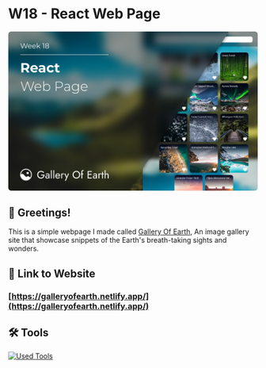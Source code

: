 # W18 - React Web Page

![banner](./src/assets/markdown_banner.png)

## 👋 Greetings!

This is a simple webpage I made called [Gallery Of Earth](https://galleryofearth.netlify.app/), An image gallery site that showcase snippets of the Earth's breath-taking sights and wonders.

## 🔗 Link to Website

### [https://galleryofearth.netlify.app/](https://galleryofearth.netlify.app/)

## 🛠️ Tools
[![Used Tools](https://skillicons.dev/icons?i=ts,react,vite,tailwind,git,github,netlify)](https://skillicons.dev)